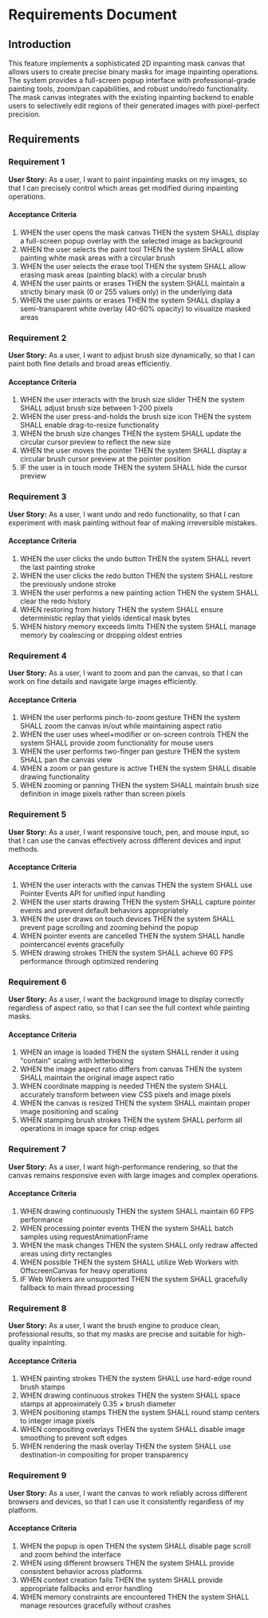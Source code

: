 # Requirements Document

## Introduction

This feature implements a sophisticated 2D inpainting mask canvas that allows users to create precise binary masks for image inpainting operations. The system provides a full-screen popup interface with professional-grade painting tools, zoom/pan capabilities, and robust undo/redo functionality. The mask canvas integrates with the existing inpainting backend to enable users to selectively edit regions of their generated images with pixel-perfect precision.

## Requirements

### Requirement 1

**User Story:** As a user, I want to paint inpainting masks on my images, so that I can precisely control which areas get modified during inpainting operations.

#### Acceptance Criteria

1. WHEN the user opens the mask canvas THEN the system SHALL display a full-screen popup overlay with the selected image as background
2. WHEN the user selects the paint tool THEN the system SHALL allow painting white mask areas with a circular brush
3. WHEN the user selects the erase tool THEN the system SHALL allow erasing mask areas (painting black) with a circular brush
4. WHEN the user paints or erases THEN the system SHALL maintain a strictly binary mask (0 or 255 values only) in the underlying data
5. WHEN the user paints or erases THEN the system SHALL display a semi-transparent white overlay (40-60% opacity) to visualize masked areas

### Requirement 2

**User Story:** As a user, I want to adjust brush size dynamically, so that I can paint both fine details and broad areas efficiently.

#### Acceptance Criteria

1. WHEN the user interacts with the brush size slider THEN the system SHALL adjust brush size between 1-200 pixels
2. WHEN the user press-and-holds the brush size icon THEN the system SHALL enable drag-to-resize functionality
3. WHEN the brush size changes THEN the system SHALL update the circular cursor preview to reflect the new size
4. WHEN the user moves the pointer THEN the system SHALL display a circular brush cursor preview at the pointer position
5. IF the user is in touch mode THEN the system SHALL hide the cursor preview

### Requirement 3

**User Story:** As a user, I want undo and redo functionality, so that I can experiment with mask painting without fear of making irreversible mistakes.

#### Acceptance Criteria

1. WHEN the user clicks the undo button THEN the system SHALL revert the last painting stroke
2. WHEN the user clicks the redo button THEN the system SHALL restore the previously undone stroke
3. WHEN the user performs a new painting action THEN the system SHALL clear the redo history
4. WHEN restoring from history THEN the system SHALL ensure deterministic replay that yields identical mask bytes
5. WHEN history memory exceeds limits THEN the system SHALL manage memory by coalescing or dropping oldest entries

### Requirement 4

**User Story:** As a user, I want to zoom and pan the canvas, so that I can work on fine details and navigate large images efficiently.

#### Acceptance Criteria

1. WHEN the user performs pinch-to-zoom gesture THEN the system SHALL zoom the canvas in/out while maintaining aspect ratio
2. WHEN the user uses wheel+modifier or on-screen controls THEN the system SHALL provide zoom functionality for mouse users
3. WHEN the user performs two-finger pan gesture THEN the system SHALL pan the canvas view
4. WHEN a zoom or pan gesture is active THEN the system SHALL disable drawing functionality
5. WHEN zooming or panning THEN the system SHALL maintain brush size definition in image pixels rather than screen pixels

### Requirement 5

**User Story:** As a user, I want responsive touch, pen, and mouse input, so that I can use the canvas effectively across different devices and input methods.

#### Acceptance Criteria

1. WHEN the user interacts with the canvas THEN the system SHALL use Pointer Events API for unified input handling
2. WHEN the user starts drawing THEN the system SHALL capture pointer events and prevent default behaviors appropriately
3. WHEN the user draws on touch devices THEN the system SHALL prevent page scrolling and zooming behind the popup
4. WHEN pointer events are cancelled THEN the system SHALL handle pointercancel events gracefully
5. WHEN drawing strokes THEN the system SHALL achieve 60 FPS performance through optimized rendering

### Requirement 6

**User Story:** As a user, I want the background image to display correctly regardless of aspect ratio, so that I can see the full context while painting masks.

#### Acceptance Criteria

1. WHEN an image is loaded THEN the system SHALL render it using "contain" scaling with letterboxing
2. WHEN the image aspect ratio differs from canvas THEN the system SHALL maintain the original image aspect ratio
3. WHEN coordinate mapping is needed THEN the system SHALL accurately transform between view CSS pixels and image pixels
4. WHEN the canvas is resized THEN the system SHALL maintain proper image positioning and scaling
5. WHEN stamping brush strokes THEN the system SHALL perform all operations in image space for crisp edges

### Requirement 7

**User Story:** As a user, I want high-performance rendering, so that the canvas remains responsive even with large images and complex operations.

#### Acceptance Criteria

1. WHEN drawing continuously THEN the system SHALL maintain 60 FPS performance
2. WHEN processing pointer events THEN the system SHALL batch samples using requestAnimationFrame
3. WHEN the mask changes THEN the system SHALL only redraw affected areas using dirty rectangles
4. WHEN possible THEN the system SHALL utilize Web Workers with OffscreenCanvas for heavy operations
5. IF Web Workers are unsupported THEN the system SHALL gracefully fallback to main thread processing

### Requirement 8

**User Story:** As a user, I want the brush engine to produce clean, professional results, so that my masks are precise and suitable for high-quality inpainting.

#### Acceptance Criteria

1. WHEN painting strokes THEN the system SHALL use hard-edge round brush stamps
2. WHEN drawing continuous strokes THEN the system SHALL space stamps at approximately 0.35 × brush diameter
3. WHEN positioning stamps THEN the system SHALL round stamp centers to integer image pixels
4. WHEN compositing overlays THEN the system SHALL disable image smoothing to prevent soft edges
5. WHEN rendering the mask overlay THEN the system SHALL use destination-in compositing for proper transparency

### Requirement 9

**User Story:** As a user, I want the canvas to work reliably across different browsers and devices, so that I can use it consistently regardless of my platform.

#### Acceptance Criteria

1. WHEN the popup is open THEN the system SHALL disable page scroll and zoom behind the interface
2. WHEN using different browsers THEN the system SHALL provide consistent behavior across platforms
3. WHEN context creation fails THEN the system SHALL provide appropriate fallbacks and error handling
4. WHEN memory constraints are encountered THEN the system SHALL manage resources gracefully without crashes